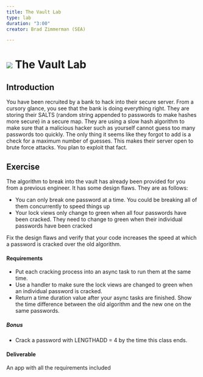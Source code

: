 ```yaml
---
title: The Vault Lab
type: lab
duration: "3:00"
creator: Brad Zimmerman (SEA)

---
```


# ![](https://ga-dash.s3.amazonaws.com/production/assets/logo-9f88ae6c9c3871690e33280fcf557f33.png) The Vault Lab

## Introduction

You have been recruited by a bank to hack into their secure server. From a cursory glance, you see that the bank is doing everything right. They are storing their SALTS (random string appended to passwords to make hashes more secure) in a secure map. They are using a slow hash algorithm to make sure that a malicious hacker such as yourself cannot guess too many passwords too quickly. The only thing it seems like they forgot to add is a check for a maximum number of guesses. This makes their server open to brute force attacks. You plan to exploit that fact.

## Exercise

The algorithm to break into the vault has already been provided for you from a previous engineer. It has some design flaws. They are as follows:

  - You can only break one password at a time. You could be breaking all of them concurrently to speed things up
  - Your lock views only change to green when all four passwords have been cracked. They need to change to green when their individual passwords have been cracked

Fix the design flaws and verify that your code increases the speed at which a password is cracked over the old algorithm.

#### Requirements

- Put each cracking process into an async task to run them at the same time.
- Use a handler to make sure the lock views are changed to green when an individual password is cracked.
- Return a time duration value after your async tasks are finished. Show the time difference between the old algorithm and the new one on the same passwords.

##### Bonus

- Crack a password with LENGTHADD = 4 by the time this class ends.

#### Deliverable

An app with all the requirements included
